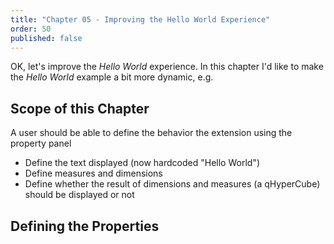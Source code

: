 ```yaml
---
title: "Chapter 05 - Improving the Hello World Experience"
order: 50
published: false
---
```

OK, let's improve the _Hello World_ experience.
In this chapter I'd like to make the _Hello World_ example a bit more dynamic, e.g.

## Scope of this Chapter

A user should be able to define the behavior the extension using the property panel
* Define the text displayed (now hardcoded "Hello World")
* Define measures and dimensions
* Define whether the result of dimensions and measures (a qHyperCube) should be displayed or not

## Defining the Properties


